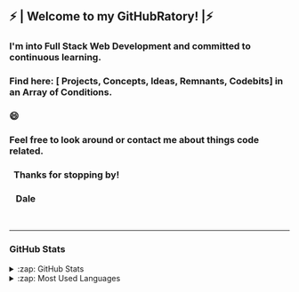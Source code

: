 ## ⚡ | Welcome to my GitHubRatory! |⚡


### I'm into Full Stack Web Development and committed to continuous learning.

### Find here: [ Projects, Concepts, Ideas, Remnants, Codebits] in an Array of Conditions.
### 😄

### Feel free to look around or contact me about things code related.
 
### &nbsp; Thanks for stopping by!
### &nbsp;&nbsp; Dale



<br>

<!--
**drkittendorf/drkittendorf** is a ✨ _special_ ✨ repository because its `README.md` (this file) appears on your GitHub profile.
### &nbsp;&nbsp;&nbsp;&nbsp;&nbsp;&nbsp;&nbsp;&nbsp;&nbsp;&nbsp;&nbsp;&nbsp;&nbsp;&nbsp;&nbsp;&nbsp;&nbsp;&nbsp;&nbsp;&nbsp;&nbsp; 
Here are some ideas to get you started:

- 🔭 I’m currently working on ...
- 🌱 I’m currently learning ...
- 👯 I’m looking to collaborate on ...
- 🤔 I’m looking for help with ...
- 💬 Ask me about ...
- 📫 How to reach me: ...[LinkedIn](https://www.linkedin.com/in/dalerkittendorf)
- 😄 Pronouns: ...He/Him
- ⚡ Fun fact: ...
-->

---

### GitHub Stats
<details>
  <summary>:zap: GitHub Stats</summary>
  <img align="left" alt="Dales's GitHub Stats" src="https://github-readme-stats.vercel.app/api?username=drkittendorf&show_icons=true&hide_border=true" />
</details>
<details>
  <summary>:zap: Most Used Languages</summary>
<img align="left" alt="Dale's GitHub Top Languages" src="https://github-readme-stats.vercel.app/api/top-langs/?username=drkittendorf" />
</details>



